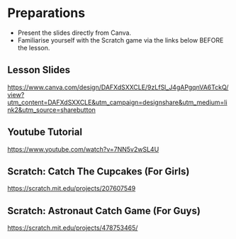 # Preparations
- Present the slides directly from Canva. 
- Familiarise yourself with the Scratch game via the links below BEFORE the lesson.

## Lesson Slides
https://www.canva.com/design/DAFXdSXXCLE/9zLfSl_J4gAPgqnVA6TckQ/view?utm_content=DAFXdSXXCLE&utm_campaign=designshare&utm_medium=link2&utm_source=sharebutton

## Youtube Tutorial
https://www.youtube.com/watch?v=7NN5v2wSL4U

## Scratch: Catch The Cupcakes (For Girls)
https://scratch.mit.edu/projects/207607549

## Scratch: Astronaut Catch Game (For Guys)
https://scratch.mit.edu/projects/478753465/
